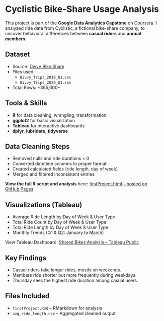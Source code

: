 # Cyclistic Bike-Share Usage Analysis

This project is part of the **Google Data Analytics Capstone** on Coursera. I analyzed ride data from Cyclistic, a fictional bike-share company, to uncover behavioral differences between **casual riders** and **annual members**.

## Dataset
- Source: [Divvy Bike Share](https://divvybikes.com/system-data)
- Files used:
  - `Divvy_Trips_2019_Q1.csv`
  - `Divvy_Trips_2020_Q1.csv`
- Total Rows: ~365,000+

## Tools & Skills
- **R** for data cleaning, wrangling, transformation
- **ggplot2** for basic visualization
- **Tableau** for interactive dashboards
- **dplyr**, **lubridate**, **tidyverse**

## Data Cleaning Steps
- Removed nulls and ride durations < 0
- Converted datetime columns to proper format
- Created calculated fields (ride length, day of week)
- Merged and filtered inconsistent entries

**View the full R script and analysis** here: 
[firstProject.html – hosted on GitHub Pages](https://emilyz23.github.io/Cyclistic-Capstone/firstProject.html)

## Visualizations (Tableau)
- Average Ride Length by Day of Week & User Type
- Total Ride Count by Day of Week & User Type
- Total Ride Length by Day of Week & User Type
- Monthly Trends (Q1 & Q2: January to March)
  
View Tableau Dashboard: 
[Shared Bikes Analysis – Tableau Public](https://public.tableau.com/views/SharedBikesAnalysis/Dashboard1?:language=en-US&:sid=&:redirect=auth&:display_count=n&:origin=viz_share_link)

## Key Findings
- Casual riders take longer rides, mostly on weekends.
- Members ride shorter but more frequently during weekdays.
- Thursday sees the highest ride duration among casual users.

## Files Included
- `firstProject.Rmd` – RMarkdown for analysis
- `avg_ride_length.csv` – Aggregated cleaned output


